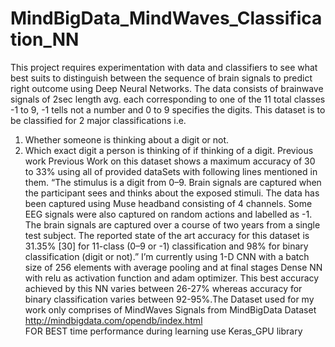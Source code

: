 # MindBigData_MindWaves_Classification_NN
This project requires experimentation with data and classifiers to see what best suits to distinguish between the sequence of brain signals to predict right outcome using Deep Neural Networks. The data consists of brainwave signals of 2sec length avg. each corresponding to one of the 11 total classes -1 to 9, -1 tells not a number and 0 to 9 specifies the digits. 
This dataset is to be classified for 2 major classifications i.e. 
  1. Whether someone is thinking about a digit or not. 
  2. Which exact digit a person is thinking of if thinking of a digit. 
Previous work Previous Work on this dataset shows a maximum accuracy of 30 to 33% using all of provided dataSets with following lines mentioned in them. “The stimulus is a digit from 0–9. Brain signals are captured when the participant sees and thinks about the exposed stimuli. The data has been captured using Muse headband consisting of 4 channels. Some EEG signals were also captured on random actions and labelled as -1. The brain signals are captured over a course of two years from a single test subject. The reported state of the art accuracy for this dataset is 31.35% [30] for 11-class (0–9 or -1) classification and 98% for binary classification (digit or not).” 
I’m currently using 1-D CNN with a batch size of 256 elements with average pooling and at final stages Dense NN with relu as activation function and adam optimizer. This best accuracy achieved by this NN varies between 26-27% whereas accuracy for binary classification varies between 92-95%.The Dataset used for my work only comprises of MindWaves Signals from MindBigData Dataset http://mindbigdata.com/opendb/index.html  
FOR BEST time performance during learning use Keras_GPU library

